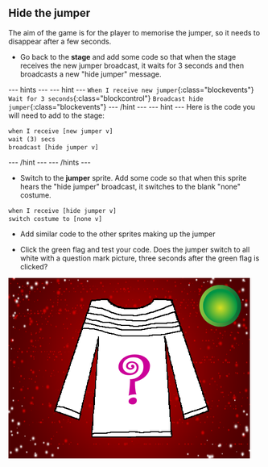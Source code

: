 ## Hide the jumper

The aim of the game is for the player to memorise the jumper, so it needs to disappear after a few seconds.

+ Go back to the **stage** and add some code so that when the stage receives the new jumper broadcast, it waits for 3 seconds and then broadcasts a new "hide jumper" message.

--- hints ---
--- hint ---
`When I receive new jumper`{:class="blockevents"}
`Wait for 3 seconds`{:class="blockcontrol"}
`Broadcast hide jumper`{:class="blockevents"}
--- /hint ---
--- hint ---
Here is the code you will need to add to the stage:

```blocks
when I receive [new jumper v]
wait (3) secs
broadcast [hide jumper v]
```
--- /hint ---
--- /hints ---

+ Switch to the **jumper** sprite. Add some code so that when this sprite hears the "hide jumper" broadcast, it switches to the blank "none" costume.

```blocks
when I receive [hide jumper v]
switch costume to [none v]
```

+ Add similar code to the other sprites making up the jumper

+ Click the green flag and test your code. Does the jumper switch to all white with a question mark picture, three seconds after the green flag is clicked?

![Blank jumper](images/blank-jumper.png)
